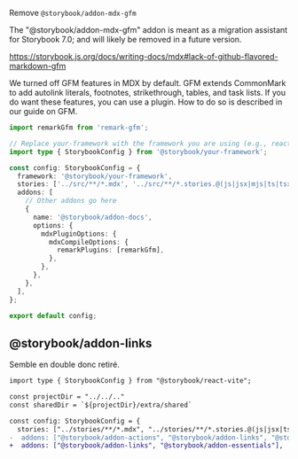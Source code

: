 Remove `@storybook/addon-mdx-gfm`

The "@storybook/addon-mdx-gfm" addon is meant as a migration assistant for Storybook 7.0; and will likely be removed in a future version.

https://storybook.js.org/docs/writing-docs/mdx#lack-of-github-flavored-markdown-gfm

We turned off GFM features in MDX by default. GFM extends CommonMark to add autolink literals, footnotes, strikethrough, tables, and task lists. If you do want these features, you can use a plugin. How to do so is described in our guide on GFM.

```ts
import remarkGfm from 'remark-gfm';

// Replace your-framework with the framework you are using (e.g., react-webpack5, vue3-vite)
import type { StorybookConfig } from '@storybook/your-framework';

const config: StorybookConfig = {
  framework: '@storybook/your-framework',
  stories: ['../src/**/*.mdx', '../src/**/*.stories.@(js|jsx|mjs|ts|tsx)'],
  addons: [
    // Other addons go here
    {
      name: '@storybook/addon-docs',
      options: {
        mdxPluginOptions: {
          mdxCompileOptions: {
            remarkPlugins: [remarkGfm],
          },
        },
      },
    },
  ],
};

export default config;
```


## @storybook/addon-links

Semble en double donc retiré.

```diff
import type { StorybookConfig } from "@storybook/react-vite";

const projectDir = "../../.."
const sharedDir = `${projectDir}/extra/shared`

const config: StorybookConfig = {
  stories: ["../stories/**/*.mdx", "../stories/**/*.stories.@(js|jsx|ts|tsx)"],
-  addons: ["@storybook/addon-actions", "@storybook/addon-links", "@storybook/addon-essentials"],
+  addons: ["@storybook/addon-links", "@storybook/addon-essentials"],
```
